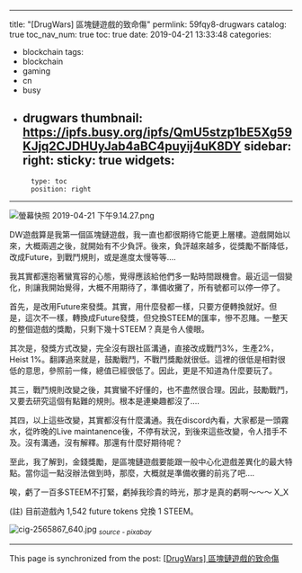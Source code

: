 
---
title: "[DrugWars] 區塊鏈遊戲的致命傷"
permlink: 59fqy8-drugwars
catalog: true
toc_nav_num: true
toc: true
date: 2019-04-21 13:33:48
categories:
- blockchain
tags:
- blockchain
- gaming
- cn
- busy
- drugwars
thumbnail: https://ipfs.busy.org/ipfs/QmU5stzp1bE5Xg59KJjq2CJDHUyJab4aBC4puyij4uK8DY
sidebar:
    right:
        sticky: true
widgets:
    -
        type: toc
        position: right
---


![螢幕快照 2019-04-21 下午9.14.27.png](https://ipfs.busy.org/ipfs/QmU5stzp1bE5Xg59KJjq2CJDHUyJab4aBC4puyij4uK8DY)

DW遊戲算是我第一個區塊鏈遊戲，我一直也都很期待它能更上層樓。遊戲開始以來，大概兩週之後，就開始有不少負評。後來，負評越來越多，從獎勵不斷降低，改成Future，到戰鬥規則，或是進度太慢等等....

我其實都還抱著蠻寬容的心態，覺得應該給他們多一點時間跟機會。最近這一個變化，則讓我開始覺得，大概不用期待了，準備收攤了，所有號都可以停一停了。

首先，是改用Future來發獎。其實，用什麼發都一樣，只要方便轉換就好。但是，這次不一樣，轉換成Future發獎，但兌換STEEM的匯率，慘不忍賭。一整天的整個遊戲的獎勵，只剩下幾十STEEM？真是令人傻眼。

其次是，發獎方式改變，完全沒有跟社區溝通，直接改成戰鬥3%，生產2%，Heist 1%。翻譯過來就是，鼓勵戰鬥，不戰鬥獎勵就很低。這裡的很低是相對很低的意思，參照前一條，總值已經很低了。因此，更是不知道為什麼要玩了。

其三，戰鬥規則改變之後，其實蠻不好懂的，也不盡然很合理。因此，鼓勵戰鬥，又要去研究這個有點難的規則。根本是連樂趣都沒了.... 

其四，以上這些改變，其實都沒有什麼溝通。我在discord內看，大家都是一頭霧水，從昨晚的Live maintanence後，不停有狀況，到後來這些改變，令人措手不及。沒有溝通，沒有解釋。那還有什麼好期待呢？

至此，我了解到，金錢獎勵，是區塊鏈遊戲要能跟一般中心化遊戲差異化的最大特點。當你這一點沒辦法做到時，那麼，大概就是準備收攤的前兆了吧....

唉，虧了一百多STEEM不打緊，虧掉我珍貴的時光，那才是真的虧啊～～～ X_X

(註) 目前遊戲內 1,542 future tokens 兌換 1 STEEM。

![cig-2565867_640.jpg](https://cdn.steemitimages.com/DQmSaG1YbV8688NU5X6eJ4D2MisP5Rvir1Cj723gJC4Ab8x/cig-2565867_640.jpg)
<sub>*source - pixabay*</sub>

- - -

This page is synchronized from the post: [[DrugWars] 區塊鏈遊戲的致命傷](https://steemit.com/@deanliu/59fqy8-drugwars)
